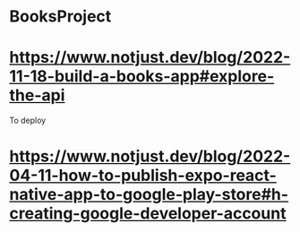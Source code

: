 ﻿# BooksProject


<!-- have to completes these challanges -->
# https://www.notjust.dev/blog/2022-11-18-build-a-books-app#explore-the-api

To deploy
# https://www.notjust.dev/blog/2022-04-11-how-to-publish-expo-react-native-app-to-google-play-store#h-creating-google-developer-account
